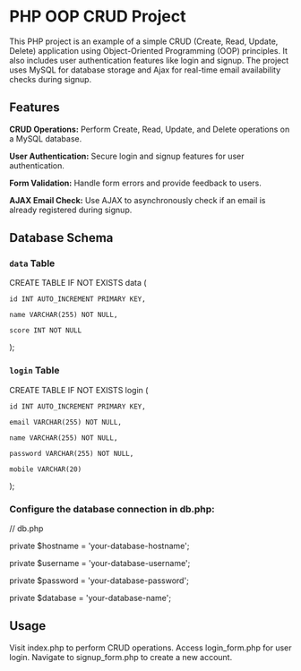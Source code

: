 # PHP OOP CRUD Project

This PHP project is an example of a simple CRUD (Create, Read, Update, Delete) application using Object-Oriented Programming (OOP) principles. It also includes user authentication features like login and signup. The project uses MySQL for database storage and Ajax for real-time email availability checks during signup.


## Features

**CRUD Operations:** Perform Create, Read, Update, and Delete operations on a MySQL database.

**User Authentication:** Secure login and signup features for user authentication.

**Form Validation:** Handle form errors and provide feedback to users.

**AJAX Email Check:** Use AJAX to asynchronously check if an email is already registered during signup.



## Database Schema

### `data` Table

CREATE TABLE IF NOT EXISTS data (

    id INT AUTO_INCREMENT PRIMARY KEY,
    
    name VARCHAR(255) NOT NULL,
    
    score INT NOT NULL
    
);


### `login` Table

CREATE TABLE IF NOT EXISTS login (

    id INT AUTO_INCREMENT PRIMARY KEY,
    
    email VARCHAR(255) NOT NULL,
    
    name VARCHAR(255) NOT NULL,
    
    password VARCHAR(255) NOT NULL,
    
    mobile VARCHAR(20)
    
);


### Configure the database connection in db.php:

// db.php

private $hostname = 'your-database-hostname';

private $username = 'your-database-username';

private $password = 'your-database-password';

private $database = 'your-database-name';



## Usage
Visit index.php to perform CRUD operations.
Access login_form.php for user login.
Navigate to signup_form.php to create a new account.
